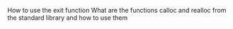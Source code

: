 How to use the exit function
What are the functions calloc and realloc from the standard library and how to
use them